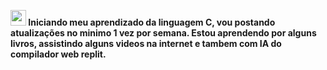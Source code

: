 <img src="https://media2.giphy.com/media/QssGEmpkyEOhBCb7e1/giphy.gif?cid=ecf05e47a0n3gi1bfqntqmob8g9aid1oyj2wr3ds3mg700bl&rid=giphy.gif" width ="25"><b> Iniciando meu aprendizado da linguagem C, vou postando atualizações no minimo 1 vez por semana. Estou aprendendo por alguns livros, assistindo alguns videos na internet e tambem com IA do compilador web replit. </b>
